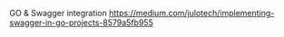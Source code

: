 GO & Swagger integration
https://medium.com/julotech/implementing-swagger-in-go-projects-8579a5fb955